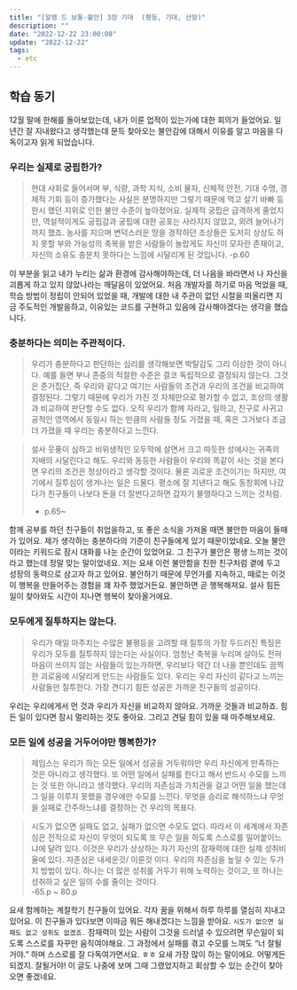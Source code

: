 ```yaml
---
title: "[알랭 드 보통-불안] 3장 기대  (평등, 기대, 선망)"
description: ""
date: "2022-12-22 23:00:00"
update: "2022-12-22"
tags:
  - etc 
---
```


## 학습 동기

12월 말에 한해를 돌아보았는데, 내가 이룬 업적이 있는가에 대한 회의가 들었어요. 일 년간 잘 지내왔다고 생각했는데 문득 찾아오는 불안감에 대해서 이유를 알고 마음을 다독이고자 읽게 되었습니다.

### 우리는 실제로 궁핍한가?

> 현대 사회로 들어서며 부, 식량, 과학 지식, 소비 물자, 신체적 안전, 기대 수명, 경제적 기회 등이 증가했다는 사실은 분명하지만 
> 그렇기 때문에 먹고 살기 바빠 등한시 했던 지위로 인한 불안 수준이 높아졌어요. 실제적 궁핍은 급격하게 줄었지만, 역설적이게도 
> 궁핍감과 궁핍에 대한 공포는 사라지지 않았고, 외려 늘어나기까지 했죠. 농사를 지으며 변덕스러운 땅을 경작하던 조상들은 도저히 상상도
> 하지 못할 부와 가능성의 축복을 받은 사람들이 놀랍게도 자신이 모자란 존재이고, 자신의 소유도 충분치 못하다는 느낌에 시달리게 된 
> 것입니다. -p.60
 

이 부분을 읽고 내가 누리는 삶과 환경에 감사해야하는데, 더 나음을 바라면서  나 자신을 괴롭게 하고 있지 않았나라는 깨달음이 있었어요. 처음 개발자를 하기로 마음 먹었을 때, 학습 방법이 정립이 안되어 있었을 때, 개발에 대한 내 주관이 없던 시절을 떠올리면 지금 주도적인 개발을하고, 이유있는 코드를 구현하고 있음에 감사해야겠다는 생각을 했습니다.

### 충분하다는 의미는 주관적이다.

> 우리가 충분하다고 판단하는 심리를 생각해보면 박탈감도 그리 이상한 것이 아니다. 예를 들면 부나 존중의 적절한 수준은 결코 독립적으로 
> 결정되지 않는다. 그것은 준거집단, 즉 우리와 같다고 여기는 사람들의 조건과 우리의 조건을 비교하여 결정된다. 그렇기 때문에 우리가 
> 가진 것 자체만으로 평가할 수 없고, 조상의 생활과 비교하여 판단할 수도 없다.  오직 우리가 함께 자라고, 일하고, 친구로 사귀고 
> 공적인 영역에서 동일시 하는 만큼의 사람들 정도 가졌을 때, 혹은 그거보다 조금 더 가졌을 때 우리는 충분하다고 느낀다. 


> 설사 웃풍이 심하고 비위생적인 오두막에 살면서 크고 따듯한 성에사는 귀족의 지배의 시달린다고 해도. 우리와 동등한 사람들이 우리와 
> 똑같이 사는 것을 본다면 우리의 조건은 정상이라고 생각할 것이다. 물론 괴로운 조건이기는 하지만, 여기에서 질투심이 생겨나는 일은 
> 드물다. 평소에 잘 지낸다고 해도 동창회에 나갔다가 친구들이 나보다 돈을 더 잘번다고하면 갑자기 불행하다고 느끼는 것처럼. 
> - p.65~


함께 공부를 하던 친구들이 취업을하고, 또 좋은 소식을 가져올 때면 불안한 마음이 들때가 있어요. 제가 생각하는 충분하다의 기준이 친구들에게 있기 때문이었네요. 오늘 불안이라는 키워드로 잠시 대화를 나눈 순간이 있었어요. 그 친구가 불안은 평생  느끼는 것이라고 했는데 정말 맞는 말이었네요. 저는 요새 이런 불안함을 친한 친구처럼 곁에 두고 성장의 동력으로 삼고자 하고 있어요. 불안하기 때문에 무언가를 지속하고, 때로는 이것이 행복을 만들어주는 경험을 꽤 자주 했었거든요. 불안하면 곧 행복해져요. 설사 힘든 일이 찾아와도 시간이 지나면 행복이 찾아올거에요. 

### 모두에게 질투하지는 않는다.

> 우리가 매일 마주치는 수많은 불평등을 고려할 때 질투의 가장 두드러진 특징은 우리가 모두를 질투하지 않는다는 사실이다. 엄청난 축복을
> 누리며 살아도 전혀 마음이 쓰이지 않는 사람들이 있는가하면, 우리보다 약간 더 나을 뿐인데도 끔찍한 괴로움에 시달리게 만드는 사람들도 
> 있다. 우리는 우리 자신이 같다고 느끼는 사람들만 질투한다. 가장 견디기 힘든 성공은 가까운 친구들의 성공이다.

우리는 우리에게서 먼 것과 우리가 자신을 비교하지 않아요. 가까운 것들과 비교하죠. 힘든 일이 있다면 잠시 멀리하는 것도 좋아요. 그리고 견딜 힘이 있을 때 마주해보세요. 

### 모든 일에 성공을 거두어야만 행복한가?

> 제임스는 우리가 하는 모든 일에서 성공을 거두워야만 우리 자신에게 만족하는 것은 아니라고 생각했다. 또 어떤 일에서 실패를 한다고 
> 해서 반드시 수모를 느끼는 것 또한 아니라고 생각했다. 우리의 자존심과 가치관을 걸고 어떤 일을 했는데 그 일을 이루지 못했을 경우에만
> 수모를 느낀다. 무엇을 승리로 해석하느냐 무엇을 실패로 간주하느냐를 결정하는 건 우리의 목표다. 

> 시도가 없으면 실패도 없고, 실패가 없으면 수모도 없다. 따라서 이 세계에서 자존심은 전적으로 자신이 무엇이 되도록 또 무슨 일을 
> 하도록 스스로를 밀어붙이느냐에 달려 있다. 이것은 우리가 상상하는 자기 자신의 잠재력에 대한 실제 성취비율에 있다.  자존심은 
> 내세운것/ 이룬것 이다. 우리의 자존심을 높일 수 있는 두가지 방법이 있다. 하나는 더 많은 성취를 거두기 위해 노력하는 것이고, 또 
> 하나는 성취하고 싶은 일의 수를 줄이는 것이다.  
> -65.p ~ 80.p

요새 함께하는 계절학기 친구들이 있어요. 각자 꿈을 위해서 하루 하루를 열심히 지내고 있어요. 이 친구들과 있다보면 이따금 뭐든 해내겠다는 느낌을 받아요. `시도가 없으면 실패도 없고 성취도 없겠죠.`  잠재력이 있는 사람이 그것을 드러낼 수 있으려면 무슨일이 되도록 스스로를 자꾸만 움직여야해요. 그 과정에서 실패를 겪고 수모를 느껴도 “너 잘될거야.” 하며 스스로를 잘 다독여가면서요. ㅎㅎ 요새 가장 많이 하는 말이에요. 어떻게든 되겠지. 잘될거야! 이 글도 나중에 보며 그때 그랬었지하고 회상할 수 있는 순간이 찾아오면 좋겠네요.